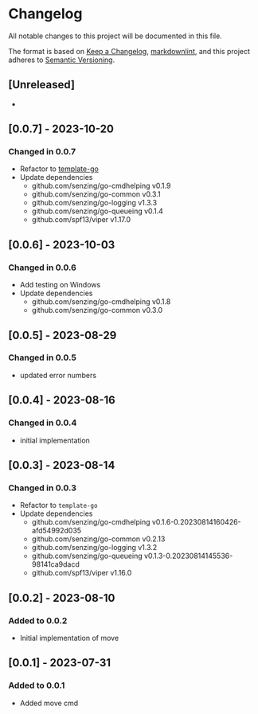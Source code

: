 # Changelog

All notable changes to this project will be documented in this file.

The format is based on [Keep a Changelog](https://keepachangelog.com/en/1.0.0/),
[markdownlint](https://dlaa.me/markdownlint/),
and this project adheres to [Semantic Versioning](https://semver.org/spec/v2.0.0.html).

## [Unreleased]

-

## [0.0.7] - 2023-10-20

### Changed in 0.0.7

- Refactor to [template-go](https://github.com/Senzing/template-go)
- Update dependencies
  - github.com/senzing/go-cmdhelping v0.1.9
  - github.com/senzing/go-common v0.3.1
  - github.com/senzing/go-logging v1.3.3
  - github.com/senzing/go-queueing v0.1.4
  - github.com/spf13/viper v1.17.0

## [0.0.6] - 2023-10-03

### Changed in 0.0.6

- Add testing on Windows
- Update dependencies
  - github.com/senzing/go-cmdhelping v0.1.8
  - github.com/senzing/go-common v0.3.0

## [0.0.5] - 2023-08-29

### Changed in 0.0.5

- updated error numbers

## [0.0.4] - 2023-08-16

### Changed in 0.0.4

- initial implementation

## [0.0.3] - 2023-08-14

### Changed in 0.0.3

- Refactor to `template-go`
- Update dependencies
  - github.com/senzing/go-cmdhelping v0.1.6-0.20230814160426-afd54992d035
  - github.com/senzing/go-common v0.2.13
  - github.com/senzing/go-logging v1.3.2
  - github.com/senzing/go-queueing v0.1.3-0.20230814145536-98141ca9dacd
  - github.com/spf13/viper v1.16.0

## [0.0.2] - 2023-08-10

### Added to 0.0.2

- Initial implementation of move

## [0.0.1] - 2023-07-31

### Added to 0.0.1

- Added move cmd
